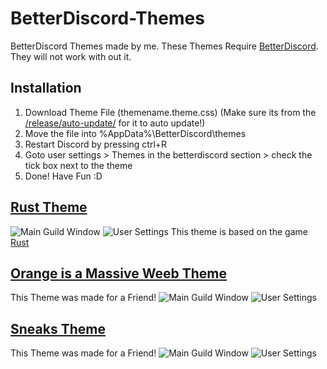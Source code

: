 # BetterDiscord-Themes
BetterDiscord Themes made by me.
These Themes Require [BetterDiscord](https://betterdiscord.net/home/). They will not work with out it.

## Installation
1. Download Theme File (themename.theme.css) (Make sure its from the [/release/auto-update/](/release/auto-update/) for it to auto update!)
2. Move the file into %AppData%\BetterDiscord\themes
3. Restart Discord by pressing ctrl+R
4. Goto user settings > Themes in the betterdiscord section > check the tick box next to the theme
5. Done! Have Fun :D

## [Rust Theme](/release/auto-update/rust.theme.css)
![Main Guild Window](https://i.imgur.com/oek4sd0.png)
![User Settings](https://i.imgur.com/Fu3wowX.png)
This theme is based on the game [Rust](https://rust.facepunch.com/)

## [Orange is a Massive Weeb Theme](/release/auto-update/OrangeisaMassiveWeeb.theme.css)
This Theme was made for a Friend!
![Main Guild Window](https://i.imgur.com/7VNSUxR.png)
![User Settings](https://i.imgur.com/XePFUGl.png)

## [Sneaks Theme](/release/auto-update/sneaksTheme.theme.css)
This Theme was made for a Friend!
![Main Guild Window](https://i.imgur.com/dNnND9c.png)
![User Settings](https://i.imgur.com/awZZcQ1.png)
